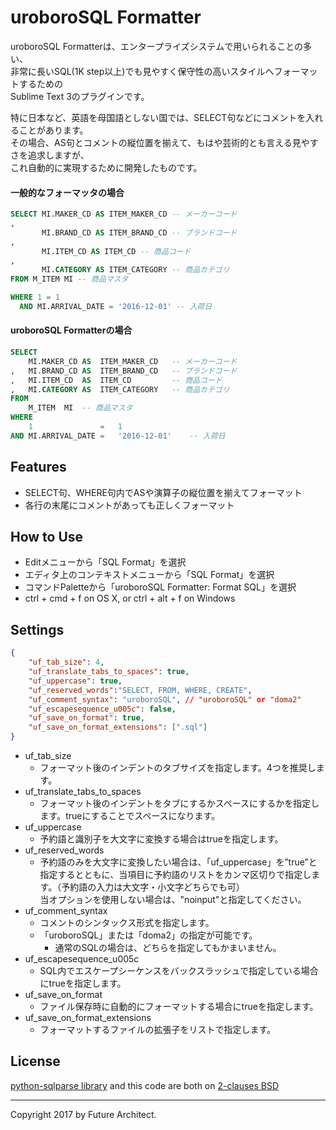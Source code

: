 uroboroSQL Formatter
====================

uroboroSQL Formatterは、エンタープライズシステムで用いられることの多い、  
非常に長いSQL(1K step以上)でも見やすく保守性の高いスタイルへフォーマットするための  
Sublime Text 3のプラグインです。

特に日本など、英語を母国語としない国では、SELECT句などにコメントを入れることがあります。  
その場合、AS句とコメントの縦位置を揃えて、もはや芸術的とも言える見やすさを追求しますが、  
これ自動的に実現するために開発したものです。

#### 一般的なフォーマッタの場合

```sql
SELECT MI.MAKER_CD AS ITEM_MAKER_CD -- メーカーコード
,
       MI.BRAND_CD AS ITEM_BRAND_CD -- ブランドコード
,
       MI.ITEM_CD AS ITEM_CD -- 商品コード
,
       MI.CATEGORY AS ITEM_CATEGORY -- 商品カテゴリ
FROM M_ITEM MI -- 商品マスタ

WHERE 1 = 1
  AND MI.ARRIVAL_DATE = '2016-12-01' -- 入荷日
```

#### uroboroSQL Formatterの場合

```sql
SELECT
    MI.MAKER_CD AS  ITEM_MAKER_CD   -- メーカーコード
,   MI.BRAND_CD AS  ITEM_BRAND_CD   -- ブランドコード
,   MI.ITEM_CD  AS  ITEM_CD         -- 商品コード
,   MI.CATEGORY AS  ITEM_CATEGORY   -- 商品カテゴリ
FROM
    M_ITEM  MI  -- 商品マスタ
WHERE
    1               =   1
AND MI.ARRIVAL_DATE =   '2016-12-01'    -- 入荷日

```

Features
--------

-	SELECT句、WHERE句内でASや演算子の縦位置を揃えてフォーマット
-	各行の末尾にコメントがあっても正しくフォーマット

How to Use
----------

-	Editメニューから「SQL Format」を選択
-	エディタ上のコンテキストメニューから「SQL Format」を選択
-	コマンドPaletteから「uroboroSQL Formatter: Format SQL」を選択
-	ctrl + cmd + f on OS X, or ctrl + alt + f on Windows

Settings
--------

```json
{
    "uf_tab_size": 4,
    "uf_translate_tabs_to_spaces": true,
    "uf_uppercase": true,
    "uf_reserved_words":"SELECT, FROM, WHERE, CREATE",
    "uf_comment_syntax": "uroboroSQL", // "uroboroSQL" or "doma2"
    "uf_escapesequence_u005c": false,
    "uf_save_on_format": true,
    "uf_save_on_format_extensions": [".sql"]
}
```

-	uf_tab_size
	-	フォーマット後のインデントのタブサイズを指定します。4つを推奨します。
-	uf_translate_tabs_to_spaces
	-	フォーマット後のインデントをタブにするかスペースにするかを指定します。trueにすることでスペースになります。
- uf_uppercase
  - 予約語と識別子を大文字に変換する場合はtrueを指定します。
- uf_reserved_words
  - 予約語のみを大文字に変換したい場合は、「uf_uppercase」を”true”と指定するとともに、当項目に予約語のリストをカンマ区切りで指定します。（予約語の入力は大文字・小文字どちらでも可）   
  当オプションを使用しない場合は、"noinput"と指定してください。
- uf_comment_syntax
  - コメントのシンタックス形式を指定します。
  - 「uroboroSQL」または「doma2」の指定が可能です。
    - 通常のSQLの場合は、どちらを指定してもかまいません。
- uf_escapesequence_u005c
  - SQL内でエスケープシーケンスをバックスラッシュで指定している場合にtrueを指定します。
- uf_save_on_format
  - ファイル保存時に自動的にフォーマットする場合にtrueを指定します。
- uf_save_on_format_extensions
  - フォーマットするファイルの拡張子をリストで指定します。


License
-------

[python-sqlparse library](https://github.com/andialbrecht/sqlparse) and this code are both on [2-clauses BSD](http://www.opensource.org/licenses/bsd-license.php)

---

Copyright 2017 by Future Architect.
